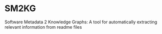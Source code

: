 # SM2KG
Software Metadata 2 Knowledge Graphs: A tool for automatically extracting relevant information from readme files

